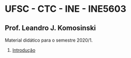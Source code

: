 # UFSC - CTC - INE - INE5603
## Prof. Leandro J. Komosinski

Material didático para o semestre 2020/1.

1. [Introdução](texto/ine5603-introducao.ipynb)

